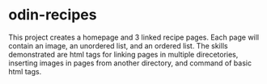 # odin-recipes
This project creates a homepage and 3 linked recipe pages. Each page will contain an image, an unordered list, and an ordered list. The skills demonstrated are html tags for linking pages in multiple direcetories, inserting images in pages from another directory, and command of basic html tags.